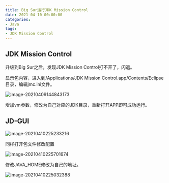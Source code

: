```yaml
---
title: Big Sur运行JDK Mission Control
date: 2021-04-10 00:00:00
categories: 
- Java
tags:
- JDK Mission Control
---
```


## JDK Mission Control

升级到Big Sur之后，发现JDK Mission Control打不开了，闪退。

显示包内容，进入到/Applications/JDK Mission Control.app/Contents/Eclipse目录，编辑jmc.ini文件。

![image-20210409144843173](http://blog.abely.store/1617950923756-image-20210409144843173.png)

增加vm参数，修改为自己对应的JDK目录，重新打开APP即可成功运行。

<!--more-->

## JD-GUI

![image-20210410225233216](/Users/abley/Library/Application%20Support/typora-user-images/image-20210410225233216.png)

同样打开包文件修改配置

![image-20210410225701674](/Users/abley/Library/Application%20Support/typora-user-images/image-20210410225701674.png)

修改JAVA_HOME修改为自己的地址。

![image-20210410225032388](/Users/abley/Library/Application%20Support/typora-user-images/image-20210410225032388.png)

